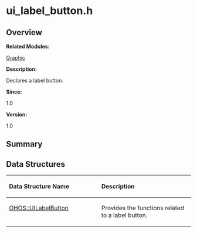 # ui\_label\_button.h<a name="ZH-CN_TOPIC_0000001054918139"></a>

## **Overview**<a name="section622304747093528"></a>

**Related Modules:**

[Graphic](Graphic.md)

**Description:**

Declares a label button. 

**Since:**

1.0

**Version:**

1.0

## **Summary**<a name="section592969864093528"></a>

## Data Structures<a name="nested-classes"></a>

<a name="table1463426754093528"></a>
<table><thead align="left"><tr id="row254661219093528"><th class="cellrowborder" valign="top" width="50%" id="mcps1.1.3.1.1"><p id="p726983932093528"><a name="p726983932093528"></a><a name="p726983932093528"></a>Data Structure Name</p>
</th>
<th class="cellrowborder" valign="top" width="50%" id="mcps1.1.3.1.2"><p id="p1640718280093528"><a name="p1640718280093528"></a><a name="p1640718280093528"></a>Description</p>
</th>
</tr>
</thead>
<tbody><tr id="row2004856256093528"><td class="cellrowborder" valign="top" width="50%" headers="mcps1.1.3.1.1 "><p id="p2750483093528"><a name="p2750483093528"></a><a name="p2750483093528"></a><a href="OHOS-UILabelButton.md">OHOS::UILabelButton</a></p>
</td>
<td class="cellrowborder" valign="top" width="50%" headers="mcps1.1.3.1.2 "><p id="p331266876093528"><a name="p331266876093528"></a><a name="p331266876093528"></a>Provides the functions related to a label button. </p>
</td>
</tr>
</tbody>
</table>

